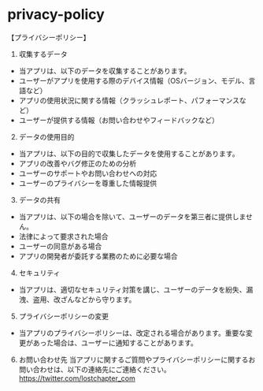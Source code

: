 # privacy-policy

【プライバシーポリシー】

1. 収集するデータ
* 当アプリは、以下のデータを収集することがあります。
* ユーザーがアプリを使用する際のデバイス情報（OSバージョン、モデル、言語など）
* アプリの使用状況に関する情報（クラッシュレポート、パフォーマンスなど）
* ユーザーが提供する情報（お問い合わせやフィードバックなど）
2. データの使用目的
* 当アプリは、以下の目的で収集したデータを使用することがあります。
* アプリの改善やバグ修正のための分析
* ユーザーのサポートやお問い合わせへの対応
* ユーザーのプライバシーを尊重した情報提供
3. データの共有
* 当アプリは、以下の場合を除いて、ユーザーのデータを第三者に提供しません。
* 法律によって要求された場合
* ユーザーの同意がある場合
* アプリの開発者が委託する業務のために必要な場合
4. セキュリティ
* 当アプリは、適切なセキュリティ対策を講じ、ユーザーのデータを紛失、漏洩、盗用、改ざんなどから守ります。

5. プライバシーポリシーの変更
* 当アプリのプライバシーポリシーは、改定される場合があります。重要な変更があった場合は、ユーザーに通知することがあります。

6. お問い合わせ先
当アプリに関するご質問やプライバシーポリシーに関するお問い合わせは、以下の連絡先にご連絡ください。
https://twitter.com/lostchapter_com
